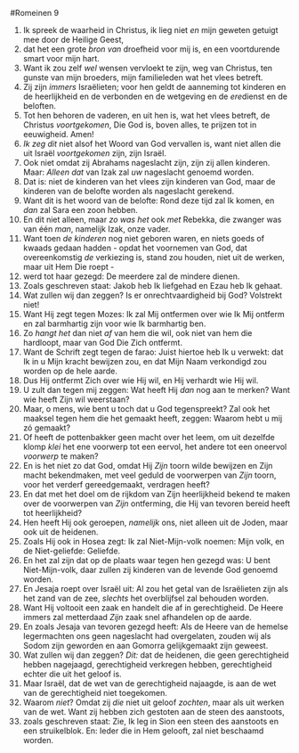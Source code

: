 #Romeinen 9
1. Ik spreek de waarheid in Christus, ik lieg niet *en* mijn geweten getuigt mee door de Heilige Geest,
2. dat het een grote *bron van* droefheid voor mij is, en een voortdurende smart voor mijn hart.
3. Want ik zou zelf *wel* wensen vervloekt te zijn, weg van Christus, ten gunste van mijn broeders, mijn familieleden wat het vlees betreft.
4. Zij zijn *immers* Israëlieten; voor hen geldt de aanneming tot kinderen en de heerlijkheid en de verbonden en de wetgeving en de *ere*dienst en de beloften.
5. Tot hen behoren de vaderen, en uit hen is, wat het vlees betreft, de Christus *voortgekomen*, Die God is, boven alles, te prijzen tot in eeuwigheid. Amen!
6. *Ik zeg dit* niet alsof het Woord van God vervallen is, want niet allen die uit Israël *voortgekomen* zijn, zijn Israël.
7. Ook niet omdat zij Abrahams nageslacht zijn, zijn zij allen kinderen. Maar: *Alleen dat* van Izak zal *uw* nageslacht genoemd worden.
8. Dat is: niet de kinderen van het vlees zijn kinderen van God, maar de kinderen van de belofte worden als nageslacht gerekend.
9. Want dit is het woord van de belofte: Rond deze tijd zal Ik komen, en *dan* zal Sara een zoon hebben.
10. En dit niet alleen, maar *zo was het* ook *met* Rebekka, die zwanger was van één *man*, namelijk Izak, onze vader.
11. Want toen *de kinderen* nog niet geboren waren, en niets goeds of kwaads gedaan hadden - opdat het voornemen van God, dat overeenkomstig *de* verkiezing is, stand zou houden, niet uit de werken, maar uit Hem Die roept -
12. werd tot haar gezegd: De meerdere zal de mindere dienen.
13. Zoals geschreven staat: Jakob heb Ik liefgehad en Ezau heb Ik gehaat.
14. Wat zullen wij dan zeggen? Is er onrechtvaardigheid bij God? Volstrekt niet!
15. Want Hij zegt tegen Mozes: Ik zal Mij ontfermen over wie Ik Mij ontferm en zal barmhartig zijn voor wie Ik barmhartig ben.
16. Zo *hangt het* dan niet *af* van hem die wil, ook niet van hem die hardloopt, maar van God Die Zich ontfermt.
17. Want de Schrift zegt tegen de farao: Juist hiertoe heb Ik u verwekt: dat Ik in u Mijn kracht bewijzen zou, en dat Mijn Naam verkondigd zou worden op de hele aarde.
18. Dus Hij ontfermt Zich over wie Hij wil, en Hij verhardt wie Hij wil.
19. U zult dan tegen mij zeggen: Wat heeft Hij *dan* nog aan te merken? Want wie heeft Zijn wil weerstaan?
20. Maar, o mens, wie bent u toch dat u God tegenspreekt? Zal ook het maaksel tegen hem die het gemaakt heeft, zeggen: Waarom hebt u mij zó gemaakt?
21. Of heeft de pottenbakker geen macht over het leem, om uit dezelfde klomp *klei* het ene voorwerp tot een eervol, het andere tot een oneervol *voorwerp* te maken?
22. En is het niet zo dat God, omdat Hij *Zijn* toorn wilde bewijzen en Zijn macht bekendmaken, met veel geduld de voorwerpen van *Zijn* toorn, voor het verderf gereedgemaakt, verdragen heeft?
23. En dat met het doel om de rijkdom van Zijn heerlijkheid bekend te maken over de voorwerpen van *Zijn* ontferming, die Hij van tevoren bereid heeft tot heerlijkheid?
24. Hen heeft Hij ook geroepen, *namelijk* ons, niet alleen uit de Joden, maar ook uit de heidenen.
25. Zoals Hij ook in Hosea zegt: Ik zal Niet-Mijn-volk noemen: Mijn volk, en de Niet-geliefde: Geliefde.
26. En het zal zijn dat op de plaats waar tegen hen gezegd was: U bent Niet-Mijn-volk, daar zullen zij kinderen van de levende God genoemd worden.
27. En Jesaja roept over Israël uit: Al zou het getal van de Israëlieten zijn als het zand van de zee, *slechts* het overblijfsel zal behouden worden.
28. Want Hij voltooit een zaak en handelt die af in gerechtigheid. De Heere immers zal metterdaad *Zijn* zaak snel afhandelen op de aarde.
29. En zoals Jesaja van tevoren gezegd heeft: Als de Heere van de hemelse legermachten ons geen nageslacht had overgelaten, zouden wij als Sodom zijn geworden en aan Gomorra gelijkgemaakt zijn geweest.
30. Wat zullen wij dan zeggen? *Dit:* dat de heidenen, die geen gerechtigheid hebben nagejaagd, gerechtigheid verkregen hebben, gerechtigheid echter die uit het geloof is.
31. Maar Israël, dat de wet van de gerechtigheid najaagde, is aan de wet van de gerechtigheid niet toegekomen.
32. Waarom *niet*? Omdat zij *die* niet uit geloof *zochten*, maar als uit werken van de wet. Want zij hebben zich gestoten aan de steen des aanstoots,
33. zoals geschreven staat: Zie, Ik leg in Sion een steen des aanstoots en een struikelblok. En: Ieder die in Hem gelooft, zal niet beschaamd worden.
